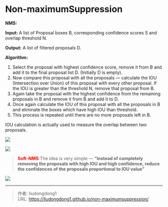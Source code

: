 # Non-maximumSuppression


**NMS:**

**Input:** A list of Proposal boxes B, corresponding confidence scores S and overlap threshold N.

**Output:** A list of filtered proposals D.

**Algorithm:**

1. Select the proposal with highest confidence score, remove it from B and add it to the final proposal list D. (Initially D is empty).
2. Now compare this proposal with all the proposals — calculate the IOU (Intersection over Union) of this proposal with every other proposal. If the IOU is greater than the threshold N, remove that proposal from B.
3. Again take the proposal with the highest confidence from the remaining proposals in B and remove it from B and add it to D.
4. Once again calculate the IOU of this proposal with all the proposals in B and eliminate the boxes which have high IOU than threshold.
5. This process is repeated until there are no more proposals left in B.

IOU calculation is actually used to measure the overlap between two proposals.

![](https://lddpicture.oss-cn-beijing.aliyuncs.com/picture/image-20200819182123933.png)

![](https://lddpicture.oss-cn-beijing.aliyuncs.com/picture/image-20200819183146527.png)

> <font color=red>**Soft-NMS**</font> The idea is very simple — **“instead of completely removing the proposals with high IOU and high confidence, reduce the confidences of the proposals proportional to IOU value”**

![](https://lddpicture.oss-cn-beijing.aliyuncs.com/picture/image-20200819191158638.png)



---

> 作者: liudongdong1  
> URL: https://liudongdong1.github.io/non-maximumsuppression/  


